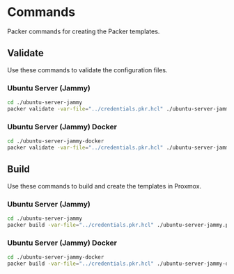 # Commands

Packer commands for creating the Packer templates.

## Validate

Use these commands to validate the configuration files.

### Ubuntu Server (Jammy)

```bash
cd ./ubuntu-server-jammy
packer validate -var-file="../credentials.pkr.hcl" ./ubuntu-server-jammy.pkr.hcl
```

### Ubuntu Server (Jammy) Docker

```bash
cd ./ubuntu-server-jammy-docker
packer validate -var-file="../credentials.pkr.hcl" ./ubuntu-server-jammy-docker.pkr.hcl
```

## Build

Use these commands to build and create the templates in Proxmox.

### Ubuntu Server (Jammy)

```bash
cd ./ubuntu-server-jammy
packer build -var-file="../credentials.pkr.hcl" ./ubuntu-server-jammy.pkr.hcl
```

### Ubuntu Server (Jammy) Docker

```bash
cd ./ubuntu-server-jammy-docker
packer build -var-file="../credentials.pkr.hcl" ./ubuntu-server-jammy-docker.pkr.hcl
```

